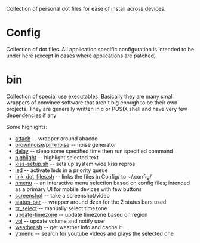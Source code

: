Collection of personal dot files for ease of install across devices.


# Config
Collection of dot files. All application specific configuration is intended to be under here (except in cases where applications are patched)

# bin

Collection of special use executables. Basically they are many small wrappers of convince software that aren't big enough to be their own projects. They are generally written in c or POSIX shell and have very few dependencies if any

Some highlights:
* [attach](bin/attach) -- wrapper around abacdo
* [brownnoise](bin/brownnoise)/[pinknoise](bin/pinknoise) -- noise generator
* [delay](bin/delay) -- sleep some specified time then run specified command
* [highlight](bin/highlight) -- highlight selected text
* [kiss-setup.sh](bin/kiss-setup.sh) -- sets up system wide kiss repros
* [led](bin/led) -- activate leds in a priority queue
* [link_dot_files.sh](bin/link_dot_files.sh) -- links the files in Config/ to ~/.config/
* [nmenu](bin/nmenu) -- an interactive menu selection based on config files; intended as a primary UI for mobile devices with few buttons
* [screenshot](bin/screenshot) -- take a screenshot/video
* [status-bar](bin/status-bar) -- wrapper around dzen for the 2 status bars used
* [tz_select](bin/tz_select) -- manually select timezone
* [update-timezone](bin/update-timezone) -- update timezone based on region
* [vol](bin/vol) -- update volume and notify user
* [weather.sh](bin/weather.sh) -- get weather info and cache it
* [ytmenu](bin/ytmenu) -- search for youtube videos and plays the selected one
